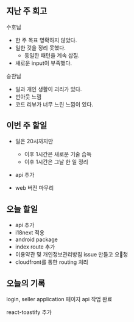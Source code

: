 #

## 지난 주 회고

수호님

- 한 주 목표 명확하지 않았다.
- 일한 것을 정리 못했다.
  - 동일한 패턴을 계속 삽질.
- 새로운 input이 부족했다.

승찬님

- 일과 개인 생활이 괴리가 있다.
- 번아웃 느낌
- 코드 리뷰가 너무 느린 느낌이 있다.

## 이번 주 할일

- 일은 20시까지만
  - 이후 1시간은 새로운 기술 습득
  - 이후 1시간은 그날 한 일 정리

- api 추가
- web 버전 마무리

## 오늘 할일

- api 추가
- i18next 적용
- android package
- index route 추가
- 이용약관 및 개인정보관리방침 issue 만들고 요청
- cloudfront를 통한 routing 처리

## 오늘의 기록

login, seller application 페이지 api 작업 완료

react-toastify 추가


